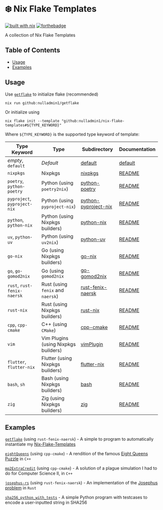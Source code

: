 # ❄️ Nix Flake Templates

[![built with nix](https://builtwithnix.org/badge.svg)](https://builtwithnix.org) [![forthebadge](https://forthebadge.com/images/badges/0-percent-optimized.svg)](https://forthebadge.com)

A collection of Nix Flake Templates

## Table of Contents

- [Usage](#usage)
- [Examples](#examples)

## Usage

Use [`getflake`](https://github.com/nulladmin1/getflake) to initialize flake (recommended)

```shell
nix run github:nulladmin1/getflake
```

Or initialize using

```shell
nix flake init --template "github:nulladmin1/nix-flake-templates#${TYPE_KEYWORD}"
```

Where `${TYPE_KEYWORD}` is the supported type keyword of template:

| Type Keyword                 | Type                                 | Subdirectory                                 | Documentation                            |
| ---------------------------- | ------------------------------------ | -------------------------------------------- | ---------------------------------------- |
| _empty_, `default`           | _Default_                            | [default](default)                           | [default](default/README.md)             |
| `nixpkgs`                    | Nixpkgs                              | [nixpkgs](nixpkgs)                           | [README](nixpkgs/README.md)              |
| `poetry`, `python-poetry`    | Python (using `poetry2nix`)          | [python-poetry](python-poetry)               | [README](python-poetry/README.md)        |
| `pyproject`, `pyproject-nix` | Python (using `pyproject-nix`)       | [python-pyproject-nix](python-pyproject-nix) | [README](python-pyproject-nix/README.md) |
| `python`, `python-nix`       | Python (using Nixpkgs builders)      | [python-nix](python-nix)                     | [README](python-nix/README.md)           |
| `uv`, `python-uv`            | Python (using `uv2nix`)              | [python-uv](python-uv)                       | [README](python-uv/README.md)            |
| `go-nix`                     | Go (using Nixpkgs builders)          | [go-nix](go-nix)                             | [README](go-nix/README.md)               |
| `go`, `go-gomod2nix`         | Go (using `gomod2nix`                | [go-gomod2nix](go-gomod2nix)                 | [README](go-gomod2nix/README.md)         |
| `rust`, `rust-fenix-naersk`  | Rust (using `fenix` and `naersk`)    | [rust-fenix-naersk](rust-fenix-naersk)       | [README](rust-fenix-naersk/README.md)    |
| `rust-nix`                   | Rust (using Nixpkgs builders)        | [rust-nix](rust-nix)                         | [README](rust-nix/README.md)             |
| `cpp`, `cpp-cmake`           | C++ (using `CMake`)                  | [cpp-cmake](cpp-cmake)                       | [README](cpp-cmake/README.md)            |
| `vim`                        | Vim Plugins (using Nixpkgs builders) | [vimPlugin](vimPlugin)                       | [README](vimPlugin/README.md)            |
| `flutter`, `flutter-nix`     | Flutter (using Nixpkgs builders)     | [flutter-nix](flutter-nix)                   | [README](flutter-nix/README.md)          |
| `bash`, `sh`                 | Bash (using Nixpkgs builders)        | [bash](bash)                                 | [README](bash/README.md)                 |
| `zig`                        | Zig (using Nixpkgs builders)         | [zig](zig)                                   | [README](zig/README.md)                  |

## Examples

[`getflake`](https://github.com/nulladmin1/getflake) (using `rust-fenix-naersk`) - A simple to program to automatically instantiate my [Nix-Flake-Templates](https://github.com/nulladmin1/nix-flake-templates)

[`eightQueens`](https://github.com/nulladmin1/eightQueens) (using `cpp-cmake`) - A rendition of the famous [Eight Queens Puzzle](https://en.wikipedia.org/wiki/Eight_queens_puzzle) in `C++`

[`mp2ExtraCredit`](https://github.com/nulladmin1/eightQueens) (using `cpp-cmake`) - A solution of a plague simulation I had to do for Computer Science II, in `C++`

[`josephus-rs`](https://github.com/nulladmin1/josephus-rs) (using `rust-fenix-naersk`) - An implementation of the [Josephus problem](https://en.wikipedia.org/wiki/Josephus_problem) in `Rust`

[`sha256_python_with_tests`](examples/sha256_python_with_tests) - A simple Python program with testcases to encode a user-inputted string in SHA256
